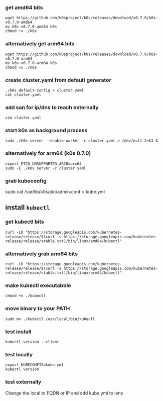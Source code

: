 ### get amd64 bits
```
wget https://github.com/k0sproject/k0s/releases/download/v0.7.0/k0s-v0.7.0-amd64
mv k0s-v0.7.0-amd64 k0s
chmod +x ./k0s
```

### alternatively get arm64 bits
```
wget https://github.com/k0sproject/k0s/releases/download/v0.7.0/k0s-v0.7.0-arm64
mv k0s-v0.7.0-arm64 k0s
chmod +x ./k0s
```

### create cluster.yaml from default generator
```
./k0s default-config > cluster.yaml
cat cluster.yaml
```
### add san for ip/dns to reach externally
```
vim cluster.yaml
```
### start k0s as background process
```
sudo ./k0s server --enable-worker -c cluster.yaml > /dev/null 2>&1 &
```
### alternatively for arm64 (k0s 0.7.0)
```
export ETCD_UNSUPPORTED_ARCH=arm64
sudo -E ./k0s server -c cluster.yaml
```
### grab kubeconfig
sudo cat /var/lib/k0s/pki/admin.conf > kube.yml

## install `kubectl`
### get kubectl bits
```
curl -LO "https://storage.googleapis.com/kubernetes-release/release/$(curl -s https://storage.googleapis.com/kubernetes-release/release/stable.txt)/bin/linux/amd64/kubectl"
```
### alternatively grab arm64 bits
```
curl -LO "https://storage.googleapis.com/kubernetes-release/release/$(curl -s https://storage.googleapis.com/kubernetes-release/release/stable.txt)/bin/linux/arm64/kubectl"
```
### make kubectl executabble
```
chmod +x ./kubectl
```
### move binary to your PATH
```
sudo mv ./kubectl /usr/local/bin/kubectl
```
### test install
```
kubectl version --client
```

### test locally
```
export KUBECONFIG=kube.yml
kubectl version
```

### test externally
Change the local to FQDN or IP and add kube.yml to lens



